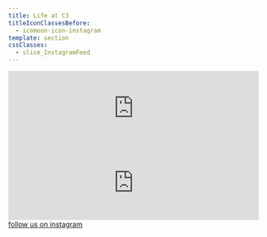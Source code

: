 ```yaml
---
title: Life at C3
titleIconClassesBefore:
  - icomoon-icon-instagram
template: section
cssClasses:
  - slice_InstagramFeed
---
```


<iframe
  class="lightwidget-widget lightwidgetDeskTop"
  scrolling="no"
  src="https://lightwidget.com/widgets/5af160d0068351708b2a5404950e6c33.html"
  style="width: 100%; border: 0; overflow: hidden;"
  title="instagram_desktop" >
</iframe>
<iframe
  class="lightwidget-widget lightwidgetMobile"
  scrolling="no"
  src="https://lightwidget.com/widgets/baee715d834255e98089f79c1b8bcc89.html"
  style="width: 100%; border: 0; overflow: hidden;"
  title="instagram_mobile">
</iframe>
<br>
<a class="button" href="https://www.instagram.com/the_c3church/" target="_blank" rel="noopener noreferrer">
  follow us on instagram
</a>
